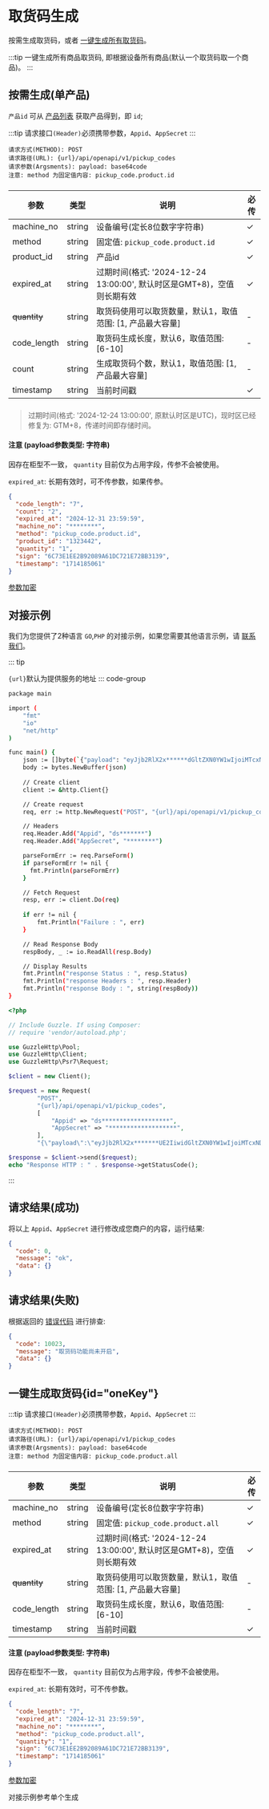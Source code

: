 # 取货码生成

按需生成取货码，或者 [一键生成所有取货码](#oneKey)。

:::tip
一键生成所有商品取货码, 即根据设备所有商品(默认一个取货码取一个商品)。
:::

## 按需生成(单产品)

`产品id` 可从 [产品列表](products.md) 获取产品得到，即 `id`;

:::tip
请求接口`(Header)`必须携带参数，`Appid`、`AppSecret`
:::

```
请求方式(METHOD): POST
请求路径(URL): {url}/api/openapi/v1/pickup_codes
请求参数(Argsments): payload: base64code
注意: method 为固定值内容: pickup_code.product.id
```

### <Badge type="danger" text="Payload" />

| 参数              | 类型     | 说明                                                  | 必传 |
|-----------------|--------|-----------------------------------------------------|----|
| machine_no      | string | 设备编号(定长8位数字字符串)                                     | ✓  |
| method          | string | 固定值: `pickup_code.product.id`                       | ✓  |
| product_id      | string | 产品id                                                | ✓  |
| expired_at      | string | 过期时间(格式: '2024-12-24 13:00:00', 默认时区是GMT+8)，空值则长期有效 | ✓  |
| <s>quantity</s> | string | 取货码使用可以取货数量，默认1，取值范围: [1, 产品最大容量]                   | -  |
| code_length     | string | 取货码生成长度，默认6，取值范围: [6-10]                            | -  |
| count           | string | 生成取货码个数，默认1，取值范围: [1, 产品最大容量]                       | -  |
| timestamp       | string | 当前时间戳                                               | ✓  |

### <Badge type="danger" text="更新" />

> 过期时间(格式: '2024-12-24 13:00:00', 原默认时区是UTC)，现时区已经修复为: GTM+8，传递时间即存储时间。

#### 注意 (payload参数类型: 字符串)

因存在柜型不一致， `quantity` 目前仅为占用字段，传参不会被使用。

`expired_at`: 长期有效时，可不传参数，如果传参。

```json
{
  "code_length": "7",
  "count": "2",
  "expired_at": "2024-12-31 23:59:59",
  "machine_no": "********",
  "method": "pickup_code.product.id",
  "product_id": "1323442",
  "quantity": "1",
  "sign": "6C73E1EE2B92089A61DC721E72BB3139",
  "timestamp": "1714185061"
}
```

[参数加密](signatory.md)

## 对接示例

我们为您提供了2种语言 `GO`,`PHP` 的对接示例，如果您需要其他语言示例，请 [联系我们](../support.md)。

::: tip

`{url}`默认为提供服务的地址
::: code-group

```sh [GO]
package main

import (
	"fmt"
	"io"
	"net/http"
)

func main() {
	json := []byte(`{"payload": "eyJjb2RlX2x******dGltZXN0YW1wIjoiMTcxNDE4OTI5OCJ9"}`)
	body := bytes.NewBuffer(json)
	
	// Create client
	client := &http.Client{}

	// Create request
	req, err := http.NewRequest("POST", "{url}/api/openapi/v1/pickup_codes", body)

	// Headers
	req.Header.Add("Appid", "ds*******")
	req.Header.Add("AppSecret", "********")

	parseFormErr := req.ParseForm()
	if parseFormErr != nil {
	  fmt.Println(parseFormErr)    
	}

	// Fetch Request
	resp, err := client.Do(req)
	
	if err != nil {
		fmt.Println("Failure : ", err)
	}

	// Read Response Body
	respBody, _ := io.ReadAll(resp.Body)

	// Display Results
	fmt.Println("response Status : ", resp.Status)
	fmt.Println("response Headers : ", resp.Header)
	fmt.Println("response Body : ", string(respBody))
}
```

```php [PHP]
<?php

// Include Guzzle. If using Composer:
// require 'vendor/autoload.php';

use GuzzleHttp\Pool;
use GuzzleHttp\Client;
use GuzzleHttp\Psr7\Request;

$client = new Client();

$request = new Request(
        "POST",
        "{url}/api/openapi/v1/pickup_codes",
        [
            "Appid" => "ds*******************",
            "AppSecret" => "*******************",
        ],
        "{\"payload\":\"eyJjb2RlX2x*******UE2IiwidGltZXN0YW1wIjoiMTcxNDE4OTI5OCJ9\"}");

$response = $client->send($request);
echo "Response HTTP : " . $response->getStatusCode();
```

:::

## 请求结果(成功)

将以上 `Appid`、`AppSecret` 进行修改成您商户的内容，运行结果:

```json
{
  "code": 0,
  "message": "ok",
  "data": {}
}
```

## 请求结果(失败)

根据返回的 [错误代码](../error_code.md) 进行排查:

```json
{
  "code": 10023,
  "message": "取货码功能尚未开启",
  "data": {}
}
```

## 一键生成取货码{id="oneKey"}

:::tip
请求接口`(Header)`必须携带参数，`Appid`、`AppSecret`
:::

```
请求方式(METHOD): POST
请求路径(URL): {url}/api/openapi/v1/pickup_codes
请求参数(Argsments): payload: base64code
注意: method 为固定值内容: pickup_code.product.all
```

### <Badge type="danger" text="Payload" />

| 参数              | 类型     | 说明                                                  | 必传 |
|-----------------|--------|-----------------------------------------------------|----|
| machine_no      | string | 设备编号(定长8位数字字符串)                                     | ✓  |
| method          | string | 固定值: `pickup_code.product.all`                      | ✓  |
| expired_at      | string | 过期时间(格式: '2024-12-24 13:00:00', 默认时区是GMT+8)，空值则长期有效 | ✓  |
| <s>quantity</s> | string | 取货码使用可以取货数量，默认1，取值范围: [1, 产品最大容量]                   | -  |
| code_length     | string | 取货码生成长度，默认6，取值范围: [6-10]                            | -  |
| timestamp       | string | 当前时间戳                                               | ✓  |

#### 注意 (payload参数类型: 字符串)

因存在柜型不一致， `quantity` 目前仅为占用字段，传参不会被使用。

`expired_at`: 长期有效时，可不传参数。

```json
{
  "code_length": "7",
  "expired_at": "2024-12-31 23:59:59",
  "machine_no": "********",
  "method": "pickup_code.product.all",
  "quantity": "1",
  "sign": "6C73E1EE2B92089A61DC721E72BB3139",
  "timestamp": "1714185061"
}
```

[参数加密](signatory.md)

对接示例参考单个生成
